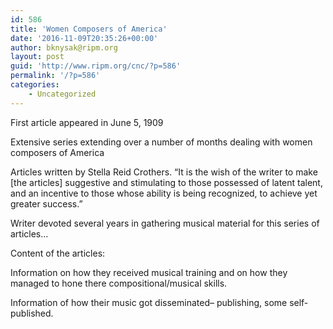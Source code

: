 ```yaml
---
id: 586
title: 'Women Composers of America'
date: '2016-11-09T20:35:26+00:00'
author: bknysak@ripm.org
layout: post
guid: 'http://www.ripm.org/cnc/?p=586'
permalink: '/?p=586'
categories:
    - Uncategorized
---
```


First article appeared in June 5, 1909

Extensive series extending over a number of months dealing with women composers of America

Articles written by Stella Reid Crothers. “It is the wish of the writer to make \[the articles\] suggestive and stimulating to those possessed of latent talent, and an incentive to those whose ability is being recognized, to achieve yet greater success.”

Writer devoted several years in gathering musical material for this series of articles…

Content of the articles:

Information on how they received musical training and on how they managed to hone there compositional/musical skills.

Information of how their music got disseminated– publishing, some self-published.